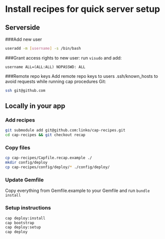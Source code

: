 # Install recipes for quick server setup

## Serverside
###Add new user
```bash
useradd -m [username] -s /bin/bash
```
###Grant access rights to new user: run `visudo` and add:
```
username ALL=(ALL:ALL) NOPASSWD: ALL
```
###Remote repo keys 
Add remote repo keys to users .ssh/known_hosts to avoid requests while running cap procedures
Git:
```bash
ssh git@github.com
```

## Locally in your app
### Add recipes
```bash
git submodule add git@github.com:linko/cap-recipes.git
cd cap-recipes && git checkout recap
```

### Copy files
```bash
cp cap-recipes/Capfile.recap.example ./
mkdir config/deploy
cp cap-recipes/config/deploy/* ./config/deploy/
```

### Update Gemfile
Copy everything from Gemfile.example to your Gemfile and run `bundle install`

### Setup instructions

```bash
cap deploy:install
cap bootstrap
cap deploy:setup
cap deploy
```
